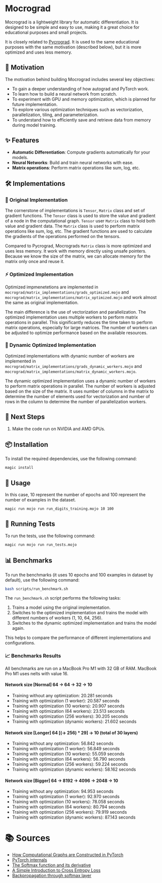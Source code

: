 # Mocrograd

Mocrograd is a lightweight library for automatic differentiation. It is designed to be simple and easy to use, making it a great choice for educational purposes and small projects.

It is closely related to [Pycrograd](https://github.com/TomasJani/pycrograd). It is used to the same educational purposes with the same motivation (described below), but it is more optimized and uses less memory.

## 🎯 Motivation

The motivation behind building Mocrograd includes several key objectives:
- To gain a deeper understanding of how autograd and PyTorch work.
- To learn how to build a neural network from scratch.
- To experiment with GPU and memory optimization, which is planned for future implementation.
- To explore various optimization techniques such as vectorization, parallelization, tiling, and parameterization.
- To understand how to efficiently save and retrieve data from memory during model training.

## ✨ Features

- **Automatic Differentiation**: Compute gradients automatically for your models.
- **Neural Networks**: Build and train neural networks with ease.
- **Matrix operations**: Perform matrix operations like sum, log, etc.

## 🛠️ Implementations

### 📜 Original Implementation

The cornerstone of implementations is `Tensor`, `Matrix` class and set of gradient functions. The `Tensor` class is used to store the value and gradient of a node in the computational graph. `Tensor` user `Matrix` class to hold both value and gradient data. The `Matrix` class is used to perform matrix operations like sum, log, etc. The gradient functions are used to calculate the gradients of the operations performed on the tensors.

Compared to Pycrograd, Mocrograds `Matrix` class is more optimized and uses less memory. It work with memory directly using unsafe pointers. Because we know the size of the matrix, we can allocate memory for the matrix only once and reuse it. 

### ⚡ Optimized Implementation

Optimized impmenetetions are implemented in `mocrograd/matrix_implementations/grads_optimized.mojo` and `mocrograd/matrix_implementations/matrix_optimized.mojo` and work almost the same as original implementation.

The main difference is the use of vectorization and parallelization. The optimized implementation uses multiple workers to perform matrix operations in parallel. This significantly reduces the time taken to perform matrix operations, especially for large matrices. The number of workers can be adjusted to optimize performance based on the available resources.

### 🔄 Dynamic Optimized Implementation

Optimized implementations with dynamic number of workers are implemented in `mocrograd/matrix_implementations/grads_dynamic_workers.mojo` and `mocrograd/matrix_implementations/matrix_dynamic_workers.mojo`.

The dynamic optimized implementation uses a dynamic number of workers to perform matrix operations in parallel. The number of workers is adjusted based on the size of the matrix. It uses number of columns in the matrix to determine the number of elements used for vectorization and number of rows in the column to determine the number of parallelization workers. 

## 🚀 Next Steps

1) Make the code run on NVIDIA and AMD GPUs.

## 📦 Installation

To install the required dependencies, use the following command:

```sh
magic install
```

## 📘 Usage

In this case, 10 represent the number of epochs and 100 represent the number of examples in the dataset.

```sh
magic run mojo run run_digits_training.mojo 10 100
```

## 🧪 Running Tests

To run the tests, use the following command:

```sh
magic run mojo run run_tests.mojo
```

## 📊 Benchmarks

To run the benchmarks (it uses 10 epochs and 100 examples in dataset by default), use the following command:

```sh
bash scripts/run_benchmark.sh
```

The `run_benchmark.sh` script performs the following tasks:

1. Trains a model using the original implementation.
2. Switches to the optimized implementation and trains the model with different numbers of workers (1, 10, 64, 256).
3. Switches to the dynamic optimized implementation and trains the model again.

This helps to compare the performance of different implementations and configurations.

### 📈 Benchmarks Results

All benchmarks are run on a MacBook Pro M1 with 32 GB of RAM. MacBook Pro M1 uses nelts with value 16.

#### Network size **[Normal]** 64 -> 64 -> 32 -> 10

- Training without any optimization: 20.281 seconds
- Training with optimization (1 worker): 20.587 seconds
- Training with optimization (10 workers): 20.907 seconds
- Training with optimization (64 workers): 23.513 seconds
- Training with optimization (256 workers): 30.205 seconds
- Training with optimization (dynamic workers): 21.602 seconds

#### Network size **[Longer]** 64 [(-> 256) * 29] -> 10 (total of 30 layers)

- Training without any optimization: 56.842 seconds
- Training with optimization (1 worker): 56.849 seconds
- Training with optimization (10 workers): 55.059 seconds
- Training with optimization (64 workers): 56.790 seconds
- Training with optimization (256 workers): 59.224 seconds
- Training with optimization (dynamic workers): 58.162 seconds

#### Network size **[Bigger]** 64 -> 8192 -> 4096 -> 2048 -> 10

- Training without any optimization: 94.953 seconds
- Training with optimization (1 worker): 92.970 seconds
- Training with optimization (10 workers): 78.058 seconds
- Training with optimization (64 workers): 80.794 seconds
- Training with optimization (256 workers): 79.919 seconds
- Training with optimization (dynamic workers): 87.143 seconds

# 📚 Sources

- [How Computational Graphs are Constructed in PyTorch](https://pytorch.org/blog/computational-graphs-constructed-in-pytorch/)
- [PyTorch internals](http://blog.ezyang.com/2019/05/pytorch-internals/)
- [The Softmax function and its derivative](https://eli.thegreenplace.net/2016/the-softmax-function-and-its-derivative/)
- [A Simple Introduction to Cross Entropy Loss](https://insidelearningmachines.com/cross_entropy_loss/)
- [Backpropagation through softmax layer](https://binpord.github.io/2021/09/26/softmax_backprop.html)
